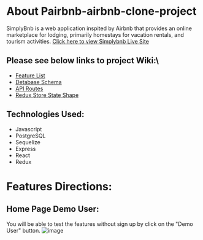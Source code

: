 # About Pairbnb-airbnb-clone-project
SimplyBnb is a web application inspited by Airbnb that provides an online marketplace for lodging, primarily homestays for vacation rentals, and tourism activities.
[Click here to view Simplybnb Live Site](https://pairbnb-airbnb-cloning.herokuapp.com/)

## Please see below links to project Wiki:\
- [Feature List](https://github.com/reneeluo7/Pairbnb-airbnb-clone-project/wiki/Feature-List)
- [Detabase Schema](https://github.com/reneeluo7/Pairbnb-airbnb-clone-project/wiki/Database-Schema)
- [API Routes](https://github.com/reneeluo7/Pairbnb-airbnb-clone-project/wiki/API-Documentation)
- [Redux Store State Shape](https://github.com/reneeluo7/Pairbnb-airbnb-clone-project/wiki/Redux-State-Shape)



## Technologies Used:
- Javascript
- PostgreSQL
- Sequelize
- Express
- React
- Redux


# Features Directions:

## Home Page Demo User:

You will be able to test the features without sign up by click on the "Demo User" button.
![image](https://user-images.githubusercontent.com/103155560/182110909-0db17216-313c-4565-95bd-2a6d6e9a3018.png)

